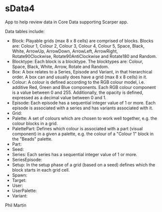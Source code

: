 # sData4

App to help review data in Core Data supporting Scarper app.

Data tables include:

- Block: Playable grids (max 8 x 8 cells) are comprised of blocks. Blocks are: Colour 1, Colour 2, Colour 3, Colour 4, Colour 5, Space, Black, White, ArrowUp, ArrowDown, ArrowLeft, ArrowRight, Rotate90Clockwise, Rotate90AntiClockwise and Rotate180 and Random.
- Blocktype: Each block is a blocktype. The blocktypes are: Colour, Space, Black, White, Arrow, Rotate and Random.
- Box: A box relates to a Series, Episode and Variant, in that hierarchical order. A box can and usually does have a grid (max 8 x 8 cells) in it.
- Colour: A colour is defined according to the RGB colour model, i.e. additive Red, Green and Blue components. Each RGB colour component is a value between 0 and 255. Additionally, the opacity is defined, expressed as a decimal value between 0 and 1.
- Episode: Each episode has a sequential integer value of 1 or more. Each episode is associated with a series and has variants associated with it.
- Grid: 
- Palette: A set of colours which are chosen to work well together, e.g. the colour blocks in a grid.
- PalettePart: Defines which colour is associated with a part (visual component) in a given a palette, e.g. the colour of a "Colour 1" block in the "Beads" palette.
- Part:
- Seed:
- Series: Each series has a sequential integer value of 1 or more.
- SeriesEpisode:
- Setup: In the setup phase of a grid (based on a seed) defines which the block starts in each grid cell.
- Spawn:
- Target:
- User:
- UserPalette:
- Variant:

Phil Martin

